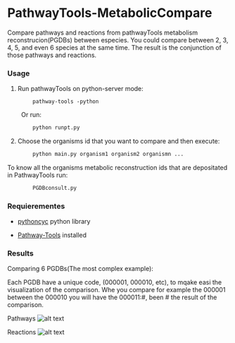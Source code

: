 # PathwayTools-MetabolicCompare
Compare pathways and reactions from pathwayTools metabolism reconstrucion(PGDBs) between especies. You could compare between 2, 3, 4, 5, and even 6 species at the same time. The result is the conjunction of those pathways and reactions.

### Usage
1) Run pathwayTools on python-server mode:
```
        pathway-tools -python
```
&nbsp; &nbsp; &nbsp; &nbsp; Or run:

```python
        python runpt.py
```

2) Choose the organisms id that you want to compare and then execute:
```python
        python main.py organism1 organism2 organismn ...
```
  To know all the organisms metabolic reconstruction ids that are depositated in PathwayTools run:
```python
        PGDBconsult.py
```
### Requierementes
* [pythoncyc](https://github.com/latendre/PythonCyc) python library

* [Pathway-Tools](http://bioinformatics.ai.sri.com/ptools/installation-guide/released/index.html) installed

### Results

Comparing 6 PGDBs(The most complex example):

Each PGDB have a unique code, (000001, 000010, etc), to mqake easi the visualization of the comparison.
Whe you compare for example the 000001 between the 000010 you will have the 000011:#, been # the result of the comparison.

Pathways
![alt text](https://github.com/AgustinPardo/PathwayTools-MetabolicCompare/blob/master/vennPathways.png)

Reactions
![alt text](https://github.com/AgustinPardo/PathwayTools-MetabolicCompare/blob/master/vennReactions.png)
